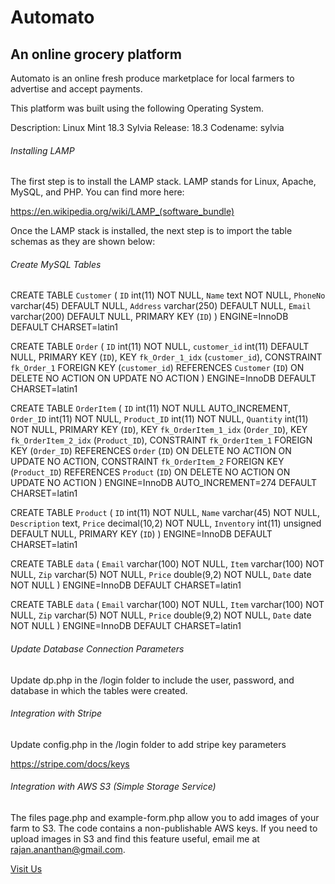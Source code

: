 # Automato

## An online grocery platform

Automato is an online fresh produce marketplace for local farmers to advertise and accept payments. 

This platform was built using the following Operating System. 

Description:	Linux Mint 18.3 Sylvia
Release:	18.3
Codename:	sylvia

###### Installing LAMP

The first step is to install the LAMP stack.  LAMP stands for Linux, Apache, MySQL, and PHP.  You can find more here:

https://en.wikipedia.org/wiki/LAMP_(software_bundle)

Once the LAMP stack is installed, the next step is to import the table schemas as they are shown below:

###### Create MySQL Tables

CREATE TABLE `Customer` (
  `ID` int(11) NOT NULL,
  `Name` text NOT NULL,
  `PhoneNo` varchar(45) DEFAULT NULL,
  `Address` varchar(250) DEFAULT NULL,
  `Email` varchar(200) DEFAULT NULL,
  PRIMARY KEY (`ID`)
) ENGINE=InnoDB DEFAULT CHARSET=latin1


CREATE TABLE `Order` (
  `ID` int(11) NOT NULL,
  `customer_id` int(11) DEFAULT NULL,
  PRIMARY KEY (`ID`),
  KEY `fk_Order_1_idx` (`customer_id`),
  CONSTRAINT `fk_Order_1` FOREIGN KEY (`customer_id`) REFERENCES `Customer` (`ID`) ON DELETE NO ACTION ON UPDATE NO ACTION
) ENGINE=InnoDB DEFAULT CHARSET=latin1


CREATE TABLE `OrderItem` (
  `ID` int(11) NOT NULL AUTO_INCREMENT,
  `Order_ID` int(11) NOT NULL,
  `Product_ID` int(11) NOT NULL,
  `Quantity` int(11) NOT NULL,
  PRIMARY KEY (`ID`),
  KEY `fk_OrderItem_1_idx` (`Order_ID`),
  KEY `fk_OrderItem_2_idx` (`Product_ID`),
  CONSTRAINT `fk_OrderItem_1` FOREIGN KEY (`Order_ID`) REFERENCES `Order` (`ID`) ON DELETE NO ACTION ON UPDATE NO ACTION,
  CONSTRAINT `fk_OrderItem_2` FOREIGN KEY (`Product_ID`) REFERENCES `Product` (`ID`) ON DELETE NO ACTION ON UPDATE NO ACTION
) ENGINE=InnoDB AUTO_INCREMENT=274 DEFAULT CHARSET=latin1


CREATE TABLE `Product` (
  `ID` int(11) NOT NULL,
  `Name` varchar(45) NOT NULL,
  `Description` text,
  `Price` decimal(10,2) NOT NULL,
  `Inventory` int(11) unsigned DEFAULT NULL,
  PRIMARY KEY (`ID`)
) ENGINE=InnoDB DEFAULT CHARSET=latin1


CREATE TABLE `data` (
  `Email` varchar(100) NOT NULL,
  `Item` varchar(100) NOT NULL,
  `Zip` varchar(5) NOT NULL,
  `Price` double(9,2) NOT NULL,
  `Date` date NOT NULL
) ENGINE=InnoDB DEFAULT CHARSET=latin1


CREATE TABLE `data` (
  `Email` varchar(100) NOT NULL,
  `Item` varchar(100) NOT NULL,
  `Zip` varchar(5) NOT NULL,
  `Price` double(9,2) NOT NULL,
  `Date` date NOT NULL
) ENGINE=InnoDB DEFAULT CHARSET=latin1


###### Update Database Connection Parameters

Update dp.php in the /login folder to include the user, password, and database in which the tables were created.


###### Integration with Stripe

Update config.php in the /login folder to add stripe key parameters

https://stripe.com/docs/keys


###### Integration with AWS S3 (Simple Storage Service)

The files page.php and example-form.php allow you to add images of your farm to S3.  The code contains a non-publishable AWS keys.  If you need to upload images in S3 and find this feature useful, email me at rajan.ananthan@gmail.com.



[Visit Us](http://foodio.000webhostapp.com)

